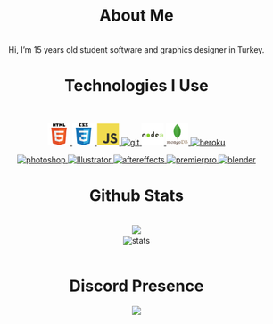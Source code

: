 <div align="center">
  <h1>About Me</h1>
  <br>
   Hi, I’m 15 years old student software and graphics designer in Turkey.
  <h1>Technologies I Use</h1>
   <br>
  <p align="center">
<a href="https://www.w3.org/html/" target="_blank"> <img src="https://raw.githubusercontent.com/devicons/devicon/master/icons/html5/html5-original-wordmark.svg" alt="html5" width="40" height="40" /> 
<a href="https://www.w3schools.com/css/" target="_blank"> <img src="https://raw.githubusercontent.com/devicons/devicon/master/icons/css3/css3-original-wordmark.svg" alt="css3" width="40" height="40" /> </a>
<a href="https://developer.mozilla.org/en-US/docs/Web/JavaScript" target="_blank"> <img src="https://raw.githubusercontent.com/devicons/devicon/master/icons/javascript/javascript-original.svg" alt="javascript" width="40" height="40" /> 
<a href="https://git-scm.com/" target="_blank"> <img src="https://www.vectorlogo.zone/logos/git-scm/git-scm-icon.svg" alt="git"
  width="40" height="40" /> </a>
<a href="https://nodejs.org" target="_blank"> <img src="https://raw.githubusercontent.com/devicons/devicon/master/icons/nodejs/nodejs-original-wordmark.svg" alt="nodejs" width="40" height="40" /> </a>
<a href="https://www.mongodb.com/" target="_blank"> <img src="https://raw.githubusercontent.com/devicons/devicon/master/icons/mongodb/mongodb-original-wordmark.svg" alt="mongodb" width="40" height="40" /> </a>
  <a href="https://heroku.com" target="_blank"> <img src="https://www.vectorlogo.zone/logos/heroku/heroku-icon.svg" alt="heroku" width="40" height="40" /> </a>
    
 <a href="https://www.adobe.com" target="_blank"> <img src="https://cdn4.iconfinder.com/data/icons/logos-and-brands/512/23_Photoshop_Adobe_logo_logos-512.png" alt="photoshop" width="40" height="40" /> </a>
   <a href="https://www.adobe.com" target="_blank"> <img src="https://cdn4.iconfinder.com/data/icons/logos-and-brands/512/11_Illustrator_Adobe_Ai_logo_logos-512.png" alt="Illustrator" width="40" height="40" /> </a>
   <a href="https://www.adobe.com" target="_blank"> <img src="https://cdn4.iconfinder.com/data/icons/logos-and-brands/512/16_Aftereffects_After_Effects_Adobe_logo_logos-512.png" alt="aftereffects" width="40" height="40" /> </a>
   <a href="https://www.adobe.com" target="_blank"> <img src="https://cdn4.iconfinder.com/data/icons/logos-and-brands/512/8_Premier_Pro_Adobe_logo_logos-512.png" alt="premierpro" width="40" height="40" /> </a>
     <a href="https://www.blender.org" target="_blank"> <img src="https://cdn2.iconfinder.com/data/icons/metro-ui-icon-set/512/Blender.png" alt="blender" width="40" height="40" /> </a>

</p>
  <h1>Github Stats</h1>
  <br>
  <img src="https://github-readme-stats.vercel.app/api?username=virushasnobrain&show_icons=true&theme=gruvbox&hide_border=true" width="%100" height="150px">
  <br>
  <img src="https://github-readme-stats.vercel.app/api/top-langs/?username=virushasnobrain&layout=compact&theme=gruvbox&hide_border=true&layout=compact" width="%100" height="200px" alt="stats" />
  <br><br>
    <h1>Discord Presence</h1>
 <img src="https://lanyard-profile-readme.vercel.app/api/487251264984449034" style="max-width:100%;">
</div>
